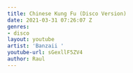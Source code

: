 ```yaml
---
title: Chinese Kung Fu (Disco Version)
date: 2021-03-31 07:26:07 Z
genres:
- disco
layout: youtube
artist: 'Banzaii '
youtube-url: sGexllF5ZV4
author: Raul
---
```


